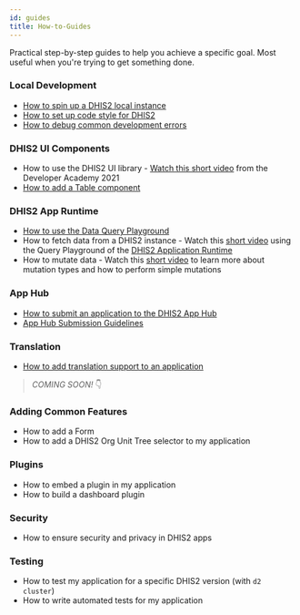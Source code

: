 ```yaml
---
id: guides
title: How-to-Guides
---
```


Practical step-by-step guides to help you achieve a specific goal. Most useful when you're trying to get something done.

### Local Development

-   [How to spin up a DHIS2 local instance](/docs/guides/spin-up-local-instance)
-   [How to set up code style for DHIS2](/docs/guides/code-style)
-   [How to debug common development errors](/docs/guides/debug-instance)

### DHIS2 UI Components

-   How to use the DHIS2 UI library - [Watch this short video](https://youtu.be/Brvi4DsIRN8?list=PLo6Seh-066Rze0f3zo-mIRRueKdhw4Vnm&t=801) from the Developer Academy 2021
-   [How to add a Table component](/docs/guides/ui-table)

### DHIS2 App Runtime

-   [How to use the Data Query Playground](/docs/guides/query-playground)
-   How to fetch data from a DHIS2 instance - Watch this [short video](https://youtu.be/zw0UwsZ2Pww?list=PLo6Seh-066RynhjhnJNUITOZykA7397We&t=349) using the Query Playground of the [DHIS2 Application Runtime](/docs/app-runtime/getting-started)
-   How to mutate data - Watch this [short video](https://youtu.be/dLoOWGJU0Cg) to learn more about mutation types and how to perform simple mutations

### App Hub

-   [How to submit an application to the DHIS2 App Hub](/docs/guides/submit-apphub)
-   [App Hub Submission Guidelines](/docs/guides/apphub-guidelines)

### Translation

-   [How to add translation support to an application](/docs/guides/translation-support)

> _COMING SOON!_ 👇

### Adding Common Features

-   How to add a Form
-   How to add a DHIS2 Org Unit Tree selector to my application

### Plugins

-   How to embed a plugin in my application
-   How to build a dashboard plugin

### Security

-   How to ensure security and privacy in DHIS2 apps

### Testing

-   How to test my application for a specific DHIS2 version (with `d2 cluster`)
-   How to write automated tests for my application
